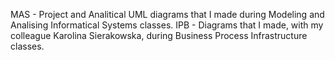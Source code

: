MAS - Project and Analitical UML diagrams that I made during Modeling and Analising Informatical Systems classes.
IPB - Diagrams that I made, with my colleague Karolina Sierakowska, during Business Process Infrastructure classes.
